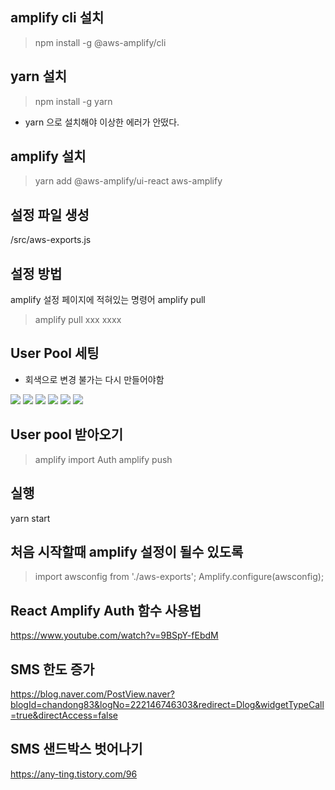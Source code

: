 ## amplify cli 설치
> npm install -g @aws-amplify/cli

## yarn 설치
> npm install -g yarn
- yarn 으로 설치해야 이상한 에러가 안떴다.

## amplify 설치
> yarn add @aws-amplify/ui-react aws-amplify

## 설정 파일 생성
/src/aws-exports.js

## 설정 방법
amplify 설정 페이지에 적혀있는 명령어 amplify pull 
> amplify pull xxx xxxx

## User Pool 세팅
- 회색으로 변경 불가는 다시 만들어야함

![](https://drive.google.com/uc?export=view&id=1FCMVI3fds9WbxJMfxC66vhbXKq5sAqnU) 
![](https://drive.google.com/uc?export=view&id=1BzVpxEN8wxHIb7eJGZjd4SWqlrgCUtB-) 
![](https://drive.google.com/uc?export=view&id=1O7W3cBsmqpQwFv4RurbLILtsM9qgic8j) 
![](https://drive.google.com/uc?export=view&id=1RuVBZKOD3lvb-1dLZQ3B1JzXateVIYt7) 
![](https://drive.google.com/uc?export=view&id=1hhavs6lMdJUF4zbi341gwKJ5X7TV7a5e) 
![](https://drive.google.com/uc?export=view&id=1j1pQ0R7qrmLpPvS3tLu6l0MKuMD6RnsV) 

## User pool 받아오기
> amplify import Auth
> amplify push

## 실행
yarn start 

## 처음 시작할때 amplify 설정이 될수 있도록
> import awsconfig from './aws-exports';
> Amplify.configure(awsconfig);

## React Amplify Auth 함수 사용법
https://www.youtube.com/watch?v=9BSpY-fEbdM  

## SMS 한도 증가
https://blog.naver.com/PostView.naver?blogId=chandong83&logNo=222146746303&redirect=Dlog&widgetTypeCall=true&directAccess=false

## SMS 샌드박스 벗어나기
https://any-ting.tistory.com/96  
